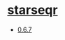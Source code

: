 # [starseqr](https://hpc.nih.gov/apps/starseqr.html)
- [0.6.7](/molecular-modeling-graphics/starseqr/0.6.7)
